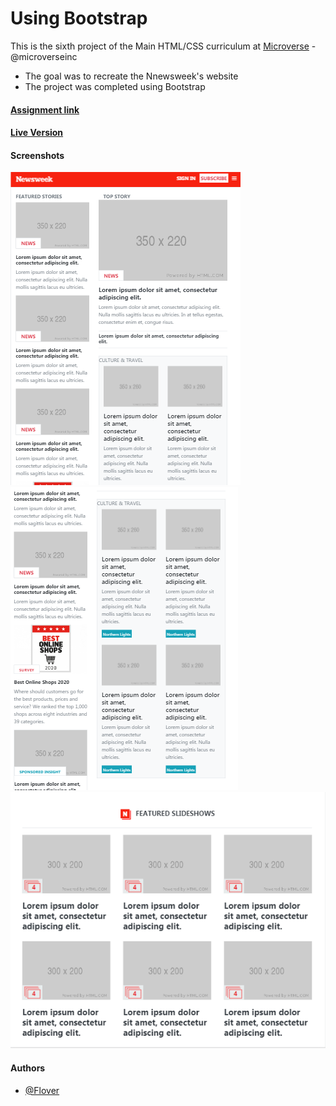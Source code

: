 # Using Bootstrap

This is the sixth project of the Main HTML/CSS curriculum at [Microverse](https://www.microverse.org/) - @microverseinc
* The goal was to recreate the Nnewsweek's website
* The project was completed using Bootstrap

#### [Assignment link](https://www.theodinproject.com/courses/html5-and-css3/lessons/using-bootstrap)

#### [Live Version](https://raw.githack.com/flov3rh/using_bootstrap/features/index.html)

#### Screenshots

![Not found Screenshot_1.png](assets/screenshots/Screenshot_1.png)
![Not found Screenshot_2.png](assets/screenshots/Screenshot_2.png)
![Not found Screenshot_3.png](assets/screenshots/Screenshot_3.png)

#### Authors

* [@Flover](https://github.com/flov3rh)




